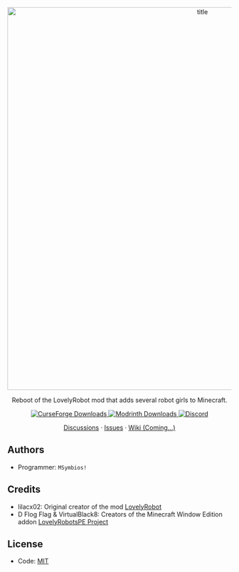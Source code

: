 <p align="center">
    <img width="861" src="https://i.imgur.com/ibMVt4s.png" alt="title">
</p>

<p align="center">Reboot of the LovelyRobot mod that adds several robot girls to Minecraft.</p>

<p align="center">
    <a href="https://www.curseforge.com/minecraft/mc-mods/reboot-lovelyrobot">
        <img alt="CurseForge Downloads" src="https://img.shields.io/curseforge/dt/822853?logo=CurseForge">
    </a>
    <a href="https://modrinth.com/mod/reboot-lovelyrobot">
        <img alt="Modrinth Downloads" src="https://img.shields.io/modrinth/dt/aFZGvBS6?logo=Modrinth">
    </a>
    <a href="https://discord.gg/KdZZMj89bU">
        <img alt="Discord" src="https://img.shields.io/discord/1156134479149158402?logo=Discord">
    </a>
</p>

<p align="center">
    <a href="https://github.com/heria-zone/reboot-lovely-robot/discussions">Discussions</a>    ·
    <a href="https://github.com/heria-zone/reboot-lovely-robot/issues">Issues</a>    ·
    <a href="#">Wiki (Coming...)</a>
</p>

## Authors
- Programmer: `MSymbios!`

## Credits
- lilacx02: Original creator of the mod [LovelyRobot](https://www.curseforge.com/minecraft/mc-mods/lovelyrobot)
- D Flog Flag & VirtualBlack8: Creators of the Minecraft Window Edition addon [LovelyRobotsPE Project](https://mcpedl.com/lovelyrobotspe-add-on/)

## License
- Code: [MIT](https://www.mit.edu/~amini/LICENSE.md)